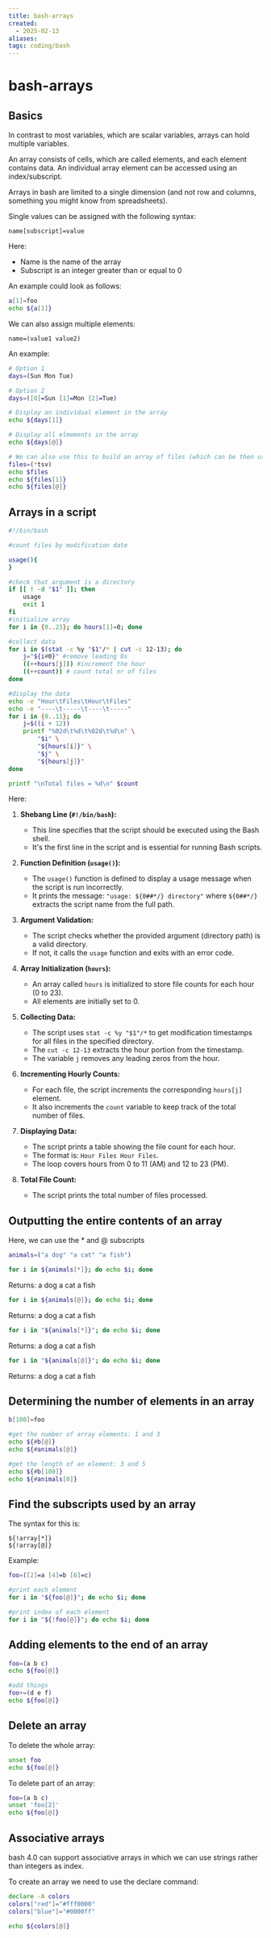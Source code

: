 ```yaml
---
title: bash-arrays
created:
  - 2025-02-13
aliases: 
tags: coding/bash 
---
```


# bash-arrays

## Basics

In contrast to most variables, which are scalar variables, arrays can hold multiple variables.

An array consists of cells, which are called elements, and each element contains data. An individual array element can be accessed using an index/subscript.

Arrays in bash are limited to a single dimension (and not row and columns, something you might know from spreadsheets).

Single values can be assigned with the following syntax:
```
name[subscript]=value
```
Here:
- Name is the name of the array
- Subscript is an integer greater than or equal to 0

An example could look as follows:
```bash
a[1]=foo
echo ${a[1]}
```

We can also assign multiple elements:
```
name=(value1 value2)
```

An example:
```bash
# Option 1
days=(Sun Mon Tue)

# Option 2
days=([0]=Sun [1]=Mon [2]=Tue)

# Display an individual element in the array
echo ${days[1]}

# Display all elmements in the array
echo ${days[@]}

# We can also use this to build an array of files (which can be then used in a slurm array)
files=(*tsv)
echo $files
echo ${files[1]}
echo ${files[@]}
```


## Arrays in a script

```bash
#!/bin/bash

#count files by modification date

usage(){                                                                                    echo "usage: ${0##*/} directory" >&2
}

#check that argument is a directory
if [[ ! -d "$1" ]]; then
    usage
    exit 1
fi                                                                                      
#initialize array
for i in {0..23}; do hours[1]=0; done

#collect data
for i in $(stat -c %y "$1"/* | cut -c 12-13); do
    j="${i#0}" #remove leading 0s
    ((++hours[j])) #increment the hour
    ((++count)) # count total nr of files
done

#display the data
echo -e "Hour\tFiles\tHour\tFiles"
echo -e "----\t-----\t----\t-----"
for i in {0..11}; do
    j=$((i + 12))
    printf "%02d\t%d\t%02d\t%d\n" \
        "$i" \
        "${hours[i]}" \
        "$j" \
        "${hours[j]}"
done

printf "\nTotal files = %d\n" $count 
```

Here:


1. **Shebang Line (`#!/bin/bash`):**
   - This line specifies that the script should be executed using the Bash shell.
   - It's the first line in the script and is essential for running Bash scripts.

2. **Function Definition (`usage()`):**
   - The `usage()` function is defined to display a usage message when the script is run incorrectly.
   - It prints the message: `"usage: ${0##*/} directory"` where `${0##*/}` extracts the script name from the full path.

3. **Argument Validation:**
   - The script checks whether the provided argument (directory path) is a valid directory.
   - If not, it calls the `usage` function and exits with an error code.

4. **Array Initialization (`hours`):**
   - An array called `hours` is initialized to store file counts for each hour (0 to 23).
   - All elements are initially set to 0.

5. **Collecting Data:**
   - The script uses `stat -c %y "$1"/*` to get modification timestamps for all files in the specified directory.
   - The `cut -c 12-13` extracts the hour portion from the timestamp.
   - The variable `j` removes any leading zeros from the hour.

6. **Incrementing Hourly Counts:**
   - For each file, the script increments the corresponding `hours[j]` element.
   - It also increments the `count` variable to keep track of the total number of files.

7. **Displaying Data:**
   - The script prints a table showing the file count for each hour.
   - The format is: `Hour Files Hour Files`.
   - The loop covers hours from 0 to 11 (AM) and 12 to 23 (PM).

8. **Total File Count:**
   - The script prints the total number of files processed.


## Outputting the entire contents of an array

Here, we can use the * and @ subscripts

```bash
animals=("a dog" "a cat" "a fish")

for i in ${animals[*]}; do echo $i; done
```

Returns:
a
dog
a
cat
a
fish

```bash
for i in ${animals[@]}; do echo $i; done
```

Returns:
a
dog
a
cat
a
fish

```bash
for i in "${animals[*]}"; do echo $i; done
```

Returns:
a dog a cat a fish

```bash
for i in "${animals[@]}"; do echo $i; done
```

Returns:
a dog
a cat
a fish


## Determining the number of elements in an array

```bash
b[100]=foo

#get the number of array elements: 1 and 3
echo ${#b[@]}
echo ${#animals[@]}

#get the length of an element: 3 and 5
echo ${#b[100]}
echo ${#animals[0]}
```

## Find the subscripts used by an array

The syntax for this is:
```
${!array[*]}
${!array[@]}
```

Example:
```bash
foo=([2]=a [4]=b [6]=c)

#print each element
for i in "${foo[@]}"; do echo $i; done

#print index of each element 
for i in "${!foo[@]}"; do echo $i; done
```

## Adding elements to the end of an array

```bash
foo=(a b c)
echo ${foo[@]}

#add things
foo+=(d e f)
echo ${foo[@]}
```


## Delete an array

To delete the whole array:

```bash
unset foo
echo ${foo[@]}
```

To delete part of an array:

```bash
foo=(a b c)
unset 'foo[2]'
echo ${foo[@]}
```


## Associative arrays

bash 4.0 can support associative arrays in which we can use strings rather than integers as index.

To create an array we need to use the declare command:

```bash
declare -A colors
colors["red"]="#fff0000"
colors["blue"]="#0000ff"

echo ${colors[@]}
```
